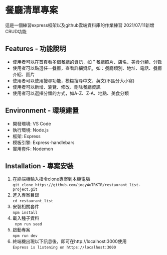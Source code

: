 # 餐廳清單專案
這是一個練習express框架以及github雲端資料庫的作業練習
2021/07/11新增CRUD功能

## Features - 功能說明
* 使用者可以在首頁看多個餐廳的資訊，如＂餐廳照片、店名、美食分類、分數
* 使用者可以點選任一餐廳，查看詳細資訊，如：餐廳類別、地址、電話、餐廳介紹、圖片
* 使用者可以使用搜尋功能，模糊搜尋中文、英文(不區分大小寫)
* 使用者可以新增、瀏覽、修改、刪除餐廳資訊
* 使用者可以選擇分類的方式，如A-Z、Z-A、地點、美食分類

## Environment - 環境建置
* 開發環境: VS Code 
* 執行環境: Node.js 
* 框架: Express
* 模板引擎: Express-handlebars
* 實用套件: Nodemon

## Installation - 專案安裝
1. 在終端機輸入指令clone專案到本機電腦  
```git clone https://github.com/joeyWuTRKTR/restaurant_list-project.git```
2. 進入專案目錄  
```cd restaurant_list```
3. 安裝相關套件  
```npm install```
4. 載入種子資料  
``` npm run seed```
5. 啟動專案  
```npm run dev```
6. 終端機出現以下訊息後，即可在http://localhost:3000使用  
```Express is listening on https://localhost:3000```
